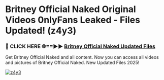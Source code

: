 # Britney Official Naked Original Videos 0nlyFans Leaked - Files Updated! (z4y3)

<h3>🔴 CLICK HERE 🌐==►► <a href="https://tinyurl.com/yckcrads" rel="nofollow">Britney Official Naked Updated Files</a></h3>

Get Britney Official Naked and all content. Now you can access all videos and pictures of Britney Official Naked. New Updated Files 2025!

[![z4y3](https://i.imgur.com/hpKpOFt.gif)](https://tinyurl.com/yckcrads)
